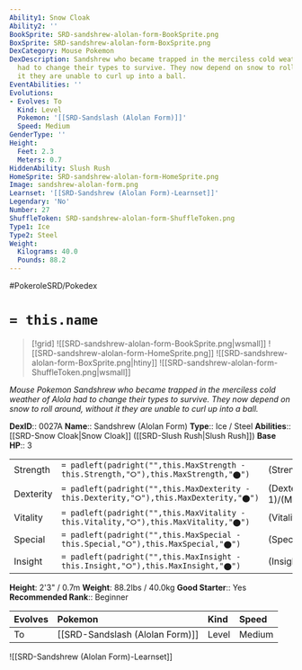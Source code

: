 ```yaml
---
Ability1: Snow Cloak
Ability2: ''
BookSprite: SRD-sandshrew-alolan-form-BookSprite.png
BoxSprite: SRD-sandshrew-alolan-form-BoxSprite.png
DexCategory: Mouse Pokemon
DexDescription: Sandshrew who became trapped in the merciless cold weather of Alola
  had to change their types to survive. They now depend on snow to roll around, without
  it they are unable to curl up into a ball.
EventAbilities: ''
Evolutions:
- Evolves: To
  Kind: Level
  Pokemon: '[[SRD-Sandslash (Alolan Form)]]'
  Speed: Medium
GenderType: ''
Height:
  Feet: 2.3
  Meters: 0.7
HiddenAbility: Slush Rush
HomeSprite: SRD-sandshrew-alolan-form-HomeSprite.png
Image: sandshrew-alolan-form.png
Learnset: '[[SRD-Sandshrew (Alolan Form)-Learnset]]'
Legendary: 'No'
Number: 27
ShuffleToken: SRD-sandshrew-alolan-form-ShuffleToken.png
Type1: Ice
Type2: Steel
Weight:
  Kilograms: 40.0
  Pounds: 88.2
---
```


#PokeroleSRD/Pokedex

# `= this.name`

> [!grid]
> ![[SRD-sandshrew-alolan-form-BookSprite.png|wsmall]]
> ![[SRD-sandshrew-alolan-form-HomeSprite.png]]
> ![[SRD-sandshrew-alolan-form-BoxSprite.png|htiny]]
> ![[SRD-sandshrew-alolan-form-ShuffleToken.png|wsmall]]


*Mouse Pokemon*
*Sandshrew who became trapped in the merciless cold weather of Alola had to change their types to survive. They now depend on snow to roll around, without it they are unable to curl up into a ball.*

**DexID**:: 0027A
**Name**:: Sandshrew (Alolan Form)
**Type**:: Ice / Steel
**Abilities**:: [[SRD-Snow Cloak|Snow Cloak]] ([[SRD-Slush Rush|Slush Rush]])
**Base HP**:: 3

|           |                                                                                        |                                          |
| --------- | -------------------------------------------------------------------------------------- | ---------------------------------------- |
| Strength  | `= padleft(padright("",this.MaxStrength - this.Strength,"⭘"),this.MaxStrength,"⬤")`    | (Strength::2)/(MaxStrength::5)   |
| Dexterity | `= padleft(padright("",this.MaxDexterity - this.Dexterity,"⭘"),this.MaxDexterity,"⬤")` | (Dexterity:: 1)/(MaxDexterity::3) |
| Vitality  | `= padleft(padright("",this.MaxVitality - this.Vitality,"⭘"),this.MaxVitality,"⬤")`    | (Vitality::2)/(MaxVitality::5)   |
| Special   | `= padleft(padright("",this.MaxSpecial - this.Special,"⭘"),this.MaxSpecial,"⬤")`       | (Special::1)/(MaxSpecial::2)     |
| Insight   | `= padleft(padright("",this.MaxInsight - this.Insight,"⭘"),this.MaxInsight,"⬤")`       | (Insight::1)/(MaxInsight::3)     |

**Height**: 2'3" / 0.7m
**Weight**: 88.2lbs / 40.0kg
**Good Starter**:: Yes
**Recommended Rank**:: Beginner

| Evolves   | Pokemon                         | Kind   | Speed   |
|:----------|:--------------------------------|:-------|:--------|
| To        | [[SRD-Sandslash (Alolan Form)]] | Level  | Medium  |

![[SRD-Sandshrew (Alolan Form)-Learnset]]
